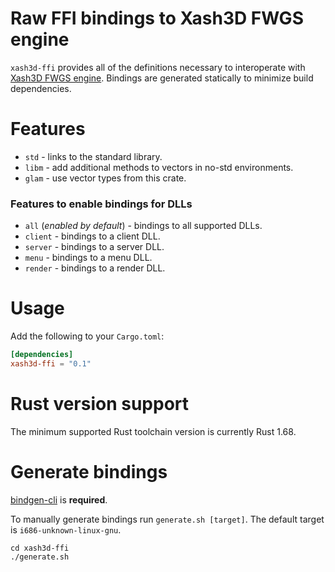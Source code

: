 # Raw FFI bindings to Xash3D FWGS engine

`xash3d-ffi` provides all of the definitions necessary to interoperate with
[Xash3D FWGS engine](https://github.com/FWGS/xash3d-fwgs). Bindings are generated statically
to minimize build dependencies.

# Features

* `std` - links to the standard library.
* `libm` - add additional methods to vectors in no-std environments.
* `glam` - use vector types from this crate.

### Features to enable bindings for DLLs

* `all` (*enabled by default*) - bindings to all supported DLLs.
* `client` - bindings to a client DLL.
* `server` - bindings to a server DLL.
* `menu` - bindings to a menu DLL.
* `render` - bindings to a render DLL.

# Usage

Add the following to your `Cargo.toml`:

```toml
[dependencies]
xash3d-ffi = "0.1"
```

# Rust version support

The minimum supported Rust toolchain version is currently Rust 1.68.

# Generate bindings

[bindgen-cli](https://github.com/rust-lang/rust-bindgen) is **required**.

To manually generate bindings run `generate.sh [target]`. The default target is
`i686-unknown-linux-gnu`.

```ignore
cd xash3d-ffi
./generate.sh
```

